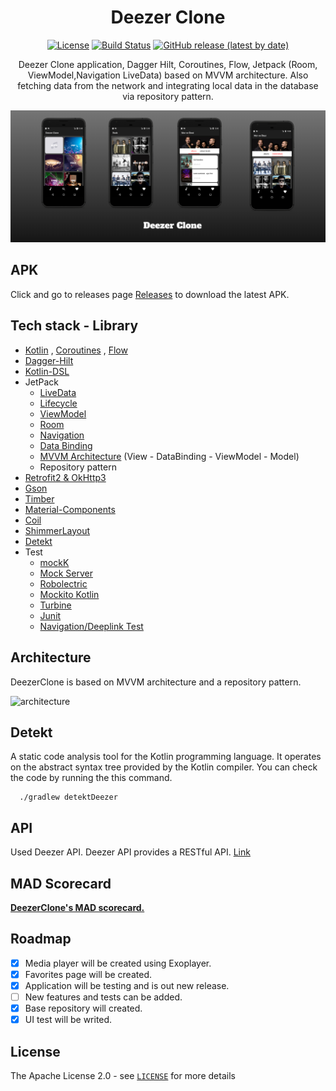 <h1 align="center">Deezer Clone</h1>

<p align="center">
  <a href="https://opensource.org/licenses/Apache-2.0"><img alt="License" src="https://img.shields.io/badge/License-Apache%202.0-blue.svg"/></a>
  <a href="https://github.com/fevziomurtekin/DeezerClone/actions"><img alt="Build Status" src="https://github.com/fevziomurtekin/DeezerClone/workflows/Android%20CI/badge.svg"/></a> 
 <a href="https://github.com/fevziomurtekin/DeezerClone/releases/"><img alt="GitHub release (latest by date)" src="https://img.shields.io/github/v/release/fevziomurtekin/DeezerClone?style=plastic"></a>

</p>

<p align="center">  
 Deezer Clone application, Dagger Hilt, Coroutines, Flow, Jetpack (Room, ViewModel,Navigation LiveData) based on MVVM architecture. Also fetching data from the network and integrating local data in the database via repository pattern.
</p>

<p align="center">
<img src="/art/banner.png"/>
</p>

## APK
Click and go to releases page [Releases](https://github.com/fevziomurtekin/DeezerClone/releases/) to download the latest APK.


## Tech stack - Library
- [Kotlin](https://kotlinlang.org/) , [Coroutines](https://github.com/Kotlin/kotlinx.coroutines) , [Flow](https://kotlin.github.io/kotlinx.coroutines/kotlinx-coroutines-core/kotlinx.coroutines.flow/)
- [Dagger-Hilt](https://developer.android.com/training/dependency-injection/hilt-android)
- [Kotlin-DSL](https://docs.gradle.org/current/userguide/kotlin_dsl.html)
- JetPack
  - [LiveData](https://developer.android.com/topic/libraries/architecture/livedata) 
  - [Lifecycle](https://developer.android.com/jetpack/androidx/releases/lifecycle) 
  - [ViewModel](https://developer.android.com/topic/libraries/architecture/viewmodel) 
  - [Room](https://developer.android.com/topic/libraries/architecture/room)
  - [Navigation](https://developer.android.com/guide/navigation/navigation-getting-started)
  - [Data Binding](https://developer.android.com/topic/libraries/data-binding)
  - [MVVM Architecture]() (View - DataBinding - ViewModel - Model)
  - Repository pattern
- [Retrofit2 & OkHttp3](https://github.com/square/retrofit)
- [Gson](https://github.com/google/gson)
- [Timber](https://github.com/JakeWharton/timber)
- [Material-Components](https://github.com/material-components/material-components-android)
- [Coil](https://github.com/coil-kt/coil)
- [ShimmerLayout](http://facebook.github.io/shimmer-android/)
- [Detekt](https://detekt.github.io/detekt/)
- Test
  - [mockK](https://mockk.io/)
  - [Mock Server](https://www.mock-server.com/)
  - [Robolectric](http://robolectric.org/)
  - [Mockito Kotlin](https://github.com/nhaarman/mockito-kotlin)
  - [Turbine](https://cashapp.github.io/turbine/docs/0.x/turbine/)
  - [Junit](https://junit.org/junit5/)
  - [Navigation/Deeplink Test](https://github.com/android/architecture-components-samples/tree/main/NavigationAdvancedSample)

## Architecture
DeezerClone is based on MVVM architecture and a repository pattern.

![architecture](https://raw.githubusercontent.com/fevziomurtekin/hackernewsapp/master/screenshot/mvvm.png)

## Detekt
A static code analysis tool for the Kotlin programming language. It operates on the abstract syntax tree provided by the Kotlin compiler.
You can check the code by running the this command.

```properties
  ./gradlew detektDeezer
``` 

## API
Used Deezer API. Deezer API provides a RESTful API. [Link](https://developers.deezer.com/api/)

## MAD Scorecard

<a href="https://madscorecard.withgoogle.com/scorecard/share/3185391510/#summary"> <b> DeezerClone's MAD scorecard. </b> </a>

## Roadmap
- [x] Media player will be created using Exoplayer.
- [x] Favorites page will be created.
- [x] Application will be testing and is out new release.
- [ ] New features and tests can be added.
- [x] Base repository will created.
- [x] UI test will be writed.

## License
The Apache License 2.0 - see [`LICENSE`](LICENSE) for more details
